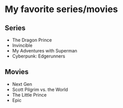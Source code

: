 # My favorite series/movies
## Series
- The Dragon Prince
- Invincible
- My Adventures with Superman
- Cyberpunk: Edgerunners
## Movies
- Next Gen
- Scott Pilgrim vs. the World
- The Little Prince
- Epic
